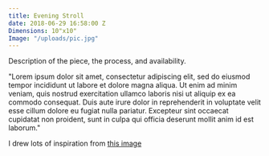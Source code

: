 ```yaml
---
title: Evening Stroll
date: 2018-06-29 16:58:00 Z
Dimensions: 10"x10"
Image: "/uploads/pic.jpg"
---
```


Description of the piece, the process, and availability.

"Lorem ipsum dolor sit amet, consectetur adipiscing elit, sed do eiusmod tempor incididunt ut labore et dolore magna aliqua. Ut enim ad minim veniam, quis nostrud exercitation ullamco laboris nisi ut aliquip ex ea commodo consequat. Duis aute irure dolor in reprehenderit in voluptate velit esse cillum dolore eu fugiat nulla pariatur. Excepteur sint occaecat cupidatat non proident, sunt in culpa qui officia deserunt mollit anim id est laborum."

I drew lots of inspiration from [this image](/uploads/pic.jpg)